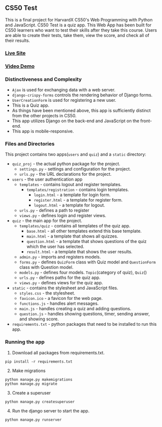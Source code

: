 ## CS50 Test
This is a final project for HarvardX CS50's Web Programming with Python and JavaScript. CS50 Test is a quiz app. This Web App has been built for CS50 learners who want to test their skills after they take this course. Users are able to create their tests, take them, view the score, and check all of their results.

### [Live Site](https://quizfinal.pythonanywhere.com/')
### [Video Demo](https://youtu.be/gR3meOVyF4s/)



### Distinctiveness and Complexity
  - `Ajax` is used for exchanging data with a web server.
  - `django-crispy-forms` controls the rendering behavior of Django forms.
  - `UserCreationForm` is used for registering a new user.
  - This is a Quiz app.
  - As things have been mentioned above, this app is sufficiently distinct from the other projects in CS50. 
  - This app utilizes Django on the back-end and JavaScript on the front-end.
  - This app is mobile-responsive.

### Files and Directories
This project contains two apps(`users` and `quiz`) and a `static` directory:
  * `quiz_proj` - the actual python package for the project.
    * `settings.py` - settings and configuration for the project.
    * `urls.py` - the URL declarations for the project.
  * `users` - the user authentication app
    * `templates` - contains logout and register templates.
      * `templates/registration` - contains login templates.
        * `login.html` - a template for login form.
        * `register.html` - a template for register form.
        * `logout.html` - a template for logout.
    * `urls.py` - defines a path to register
    * `views.py` - defines login and register views.
  * `quiz` - the main app for the project.
    * `templates/quiz` - contains all templates of the quiz app.
      * `base.html` - all other templates extend this base template.
      * `main.html` - a template that shows all quizzes.
      * `question.html` - a template that shows  questions of the quiz which the user has selected.
      * `result.html` - a template that shows the user results.
    * `admin.py` - imports and registers models.
    * `forms.py` - defines `QuizForm` class with Quiz model and `QuestionForm` class with Question model.
    * `models.py` - defines four models. `Topic`(category of quiz), `Quiz`()
    * `urls.py` - defines paths for the quiz app.
    * `views.py` - defines views for the quiz app.
  * `static` - contains the stylesheet and JavaScript files.
      * `styles.css` - the stylesheet.
      * `favicon.ico` - a favicon for the web page.
      * `functions.js` - handles alert messages.
      * `main.js` - handles creating a quiz and adding questions.
      * `question.js` - handles showing questions, timer, sending answer, and showing score.
  * `requirements.txt` - python packages that need to be installed to run this app.

### Running the app

1. Download all packages from requirements.txt.
```
pip install -r requirements.txt
```
2. Make migrations
```
python manage.py makemigrations
python manage.py migrate
```
3. Create a superuser
```
python manage.py createsuperuser
```
4. Run the django server to start the app.
```
python manage.py runserver
```
